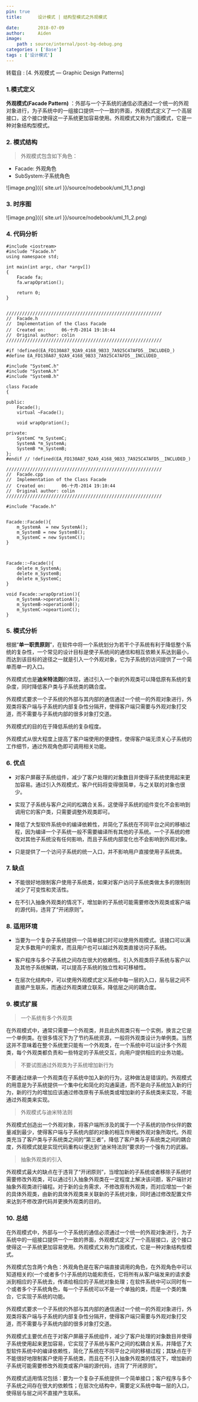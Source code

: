 ```yaml
---
pin: true
title:      设计模式 | 结构型模式之外观模式

date:       2018-07-09
author:     Aiden
image: 
    path : source/internal/post-bg-debug.png
categories : ['Base']
tags : ['设计模式']
---
```



转载自 : [4. 外观模式 — Graphic Design Patterns]

### 1.模式定义

**外观模式(Facade Pattern)** ：外部与一个子系统的通信必须通过一个统一的外观对象进行，为子系统中的一组接口提供一个一致的界面，外观模式定义了一个高层接口，这个接口使得这一子系统更加容易使用。外观模式又称为门面模式，它是一种对象结构型模式。

### 2. 模式结构


> 外观模式包含如下角色：

- Facade: 外观角色
- SubSystem:子系统角色

![image.png]({{ site.url }}/source/nodebook/uml_11_1.png)


### 3. 时序图

![image.png]({{ site.url }}/source/nodebook/uml_11_2.png)

### 4. 代码分析

```
#include <iostream>
#include "Facade.h"
using namespace std;

int main(int argc, char *argv[])
{
	Facade fa;
	fa.wrapOpration();

	return 0;
}
```

```

///////////////////////////////////////////////////////////
//  Facade.h
//  Implementation of the Class Facade
//  Created on:      06-十月-2014 19:10:44
//  Original author: colin
///////////////////////////////////////////////////////////

#if !defined(EA_FD130A87_92A9_4168_9B33_7A925C47AFD5__INCLUDED_)
#define EA_FD130A87_92A9_4168_9B33_7A925C47AFD5__INCLUDED_

#include "SystemC.h"
#include "SystemA.h"
#include "SystemB.h"

class Facade
{

public:
	Facade();
	virtual ~Facade();

	void wrapOpration();

private:
	SystemC *m_SystemC;
	SystemA *m_SystemA;
	SystemB *m_SystemB;
};
#endif // !defined(EA_FD130A87_92A9_4168_9B33_7A925C47AFD5__INCLUDED_)
```

```
///////////////////////////////////////////////////////////
//  Facade.cpp
//  Implementation of the Class Facade
//  Created on:      06-十月-2014 19:10:44
//  Original author: colin
///////////////////////////////////////////////////////////

#include "Facade.h"


Facade::Facade(){
	m_SystemA  = new SystemA();
	m_SystemB = new SystemB();
	m_SystemC = new SystemC();
}



Facade::~Facade(){
	delete m_SystemA;
	delete m_SystemB;
	delete m_SystemC;
}

void Facade::wrapOpration(){
	m_SystemA->operationA();
	m_SystemB->operationB();
	m_SystemC->opeartionC();
}
```

### 5. 模式分析

根据“**单一职责原则**”，在软件中将一个系统划分为若干个子系统有利于降低整个系统的复杂性，一个常见的设计目标是使子系统间的通信和相互依赖关系达到最小，而达到该目标的途径之一就是引入一个外观对象，它为子系统的访问提供了一个简单而单一的入口。

外观模式也是**迪米特法则**的体现，通过引入一个新的外观类可以降低原有系统的复杂度，同时降低客户类与子系统类的耦合度。

外观模式要求一个子系统的外部与其内部的通信通过一个统一的外观对象进行，外观类将客户端与子系统的内部复杂性分隔开，使得客户端只需要与外观对象打交道，而不需要与子系统内部的很多对象打交道。

外观模式的目的在于降低系统的复杂程度。

外观模式从很大程度上提高了客户端使用的便捷性，使得客户端无须关心子系统的工作细节，通过外观角色即可调用相关功能。

### 6. 优点

- 对客户屏蔽子系统组件，减少了客户处理的对象数目并使得子系统使用起来更加容易。通过引入外观模式，客户代码将变得很简单，与之关联的对象也很少。

- 实现了子系统与客户之间的松耦合关系，这使得子系统的组件变化不会影响到调用它的客户类，只需要调整外观类即可。

- 降低了大型软件系统中的编译依赖性，并简化了系统在不同平台之间的移植过程，因为编译一个子系统一般不需要编译所有其他的子系统。一个子系统的修改对其他子系统没有任何影响，而且子系统内部变化也不会影响到外观对象。

- 只是提供了一个访问子系统的统一入口，并不影响用户直接使用子系统类。

### 7. 缺点

- 不能很好地限制客户使用子系统类，如果对客户访问子系统类做太多的限制则减少了可变性和灵活性。

- 在不引入抽象外观类的情况下，增加新的子系统可能需要修改外观类或客户端的源代码，违背了“开闭原则”。

### 8. 适用环境

- 当要为一个复杂子系统提供一个简单接口时可以使用外观模式。该接口可以满足大多数用户的需求，而且用户也可以越过外观类直接访问子系统。

- 客户程序与多个子系统之间存在很大的依赖性。引入外观类将子系统与客户以及其他子系统解耦，可以提高子系统的独立性和可移植性。

- 在层次化结构中，可以使用外观模式定义系统中每一层的入口，层与层之间不直接产生联系，而通过外观类建立联系，降低层之间的耦合度。

### 9. 模式扩展

> 一个系统有多个外观类

在外观模式中，通常只需要一个外观类，并且此外观类只有一个实例，换言之它是一个单例类。在很多情况下为了节约系统资源，一般将外观类设计为单例类。当然这并不意味着在整个系统里只能有一个外观类，在一个系统中可以设计多个外观类，每个外观类都负责和一些特定的子系统交互，向用户提供相应的业务功能。

> 不要试图通过外观类为子系统增加新行为

不要通过继承一个外观类在子系统中加入新的行为，这种做法是错误的。外观模式的用意是为子系统提供一个集中化和简化的沟通渠道，而不是向子系统加入新的行为，新的行为的增加应该通过修改原有子系统类或增加新的子系统类来实现，不能通过外观类来实现。

> 外观模式与迪米特法则

外观模式创造出一个外观对象，将客户端所涉及的属于一个子系统的协作伙伴的数量减到最少，使得客户端与子系统内部的对象的相互作用被外观对象所取代。外观类充当了客户类与子系统类之间的“第三者”，降低了客户类与子系统类之间的耦合度，外观模式就是实现代码重构以便达到“迪米特法则”要求的一个强有力的武器。

> 抽象外观类的引入

外观模式最大的缺点在于违背了“开闭原则”，当增加新的子系统或者移除子系统时需要修改外观类，可以通过引入抽象外观类在一定程度上解决该问题，客户端针对抽象外观类进行编程。对于新的业务需求，不修改原有外观类，而对应增加一个新的具体外观类，由新的具体外观类来关联新的子系统对象，同时通过修改配置文件来达到不修改源代码并更换外观类的目的。


### 10. 总结

在外观模式中，外部与一个子系统的通信必须通过一个统一的外观对象进行，为子系统中的一组接口提供一个一致的界面，外观模式定义了一个高层接口，这个接口使得这一子系统更加容易使用。外观模式又称为门面模式，它是一种对象结构型模式。

外观模式包含两个角色：外观角色是在客户端直接调用的角色，在外观角色中可以知道相关的(一个或者多个)子系统的功能和责任，它将所有从客户端发来的请求委派到相应的子系统去，传递给相应的子系统对象处理；在软件系统中可以同时有一个或者多个子系统角色，每一个子系统可以不是一个单独的类，而是一个类的集合，它实现子系统的功能。

外观模式要求一个子系统的外部与其内部的通信通过一个统一的外观对象进行，外观类将客户端与子系统的内部复杂性分隔开，使得客户端只需要与外观对象打交道，而不需要与子系统内部的很多对象打交道。

外观模式主要优点在于对客户屏蔽子系统组件，减少了客户处理的对象数目并使得子系统使用起来更加容易，它实现了子系统与客户之间的松耦合关系，并降低了大型软件系统中的编译依赖性，简化了系统在不同平台之间的移植过程；其缺点在于不能很好地限制客户使用子系统类，而且在不引入抽象外观类的情况下，增加新的子系统可能需要修改外观类或客户端的源代码，违背了“开闭原则”。

外观模式适用情况包括：要为一个复杂子系统提供一个简单接口；客户程序与多个子系统之间存在很大的依赖性；在层次化结构中，需要定义系统中每一层的入口，使得层与层之间不直接产生联系。
